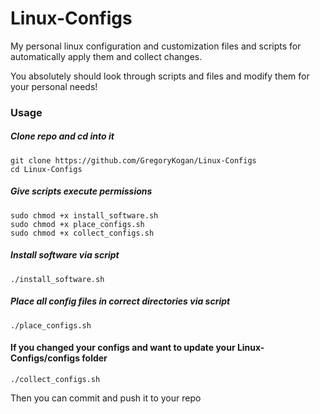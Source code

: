 # Linux-Configs

My personal linux configuration and customization files and scripts for automatically apply them and collect changes.

You absolutely should look through scripts and files and modify them for your personal needs!

### Usage
##### Clone repo and cd into it
```console
git clone https://github.com/GregoryKogan/Linux-Configs
cd Linux-Configs
```
##### Give scripts execute permissions
```console
sudo chmod +x install_software.sh
sudo chmod +x place_configs.sh
sudo chmod +x collect_configs.sh
```
##### Install software via script
```console
./install_software.sh
```
##### Place all config files in correct directories via script
```console
./place_configs.sh
```
#### If you changed your configs and want to update your Linux-Configs/configs folder
```console
./collect_configs.sh
```
Then you can commit and push it to your repo
